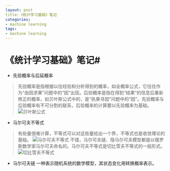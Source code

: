 ```yaml
---
layout: post
title:《统计学习基础》笔记
categories:
- machine learning
tags:
- machine learning
---
```


# 《统计学习基础》笔记#

 - 先验概率与后延概率
>先验概率是指根据以往经验和分析得到的概率，如全概率公式，它往往作为“由因求果”问题中的“因”出现。后验概率是指在得到“结果”的信息后重新修正的概率，如贝叶斯公式中的，是“执果寻因”问题中的“因”。先验概率与后验概率有不可分割的联系，后验概率的计算要以先验概率为基础。
![贝叶斯公式][1]


 - 马尔可夫不等式
>有些量很难计算，不等式可以对这些量给出一个界，不等式也是收敛理论的基础。
![马尔可夫不等式][2]
不错，马尔可夫链、隐马尔可夫模型都是以俄罗斯数学家马尔可夫命名的。马尔可夫不等式是切比雪夫不等式的一般形式。
![切比雪夫不等式][3]
 - 马尔可夫链
一种表示随机系统的数学模型，其状态变化用转换概率表示。

  [1]: http://img1.picbed.org/uploads/2014/03/QQ截图20140317145630.jpg
  [2]: http://img2.tuchuang.org/uploads/2014/03/QQ%E6%88%AA%E5%9B%BE20140317134113.jpg
  [3]: http://img5.tuchuang.org/uploads/2014/03/QQ%E6%88%AA%E5%9B%BE20140317134418.jpg